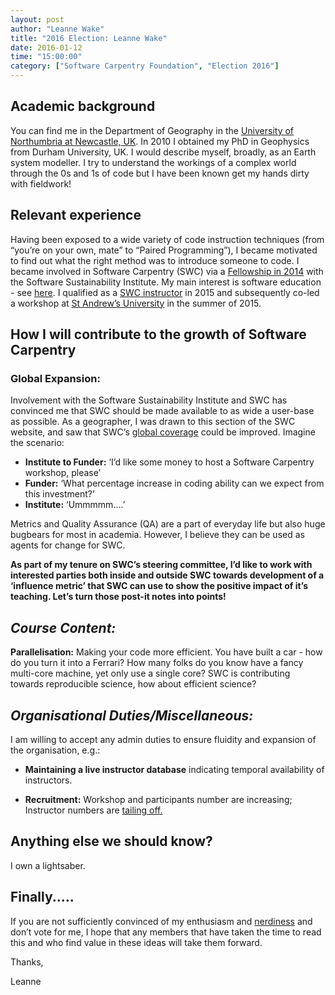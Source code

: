 ```yaml
---
layout: post
author: "Leanne Wake"
title: "2016 Election: Leanne Wake"
date: 2016-01-12
time: "15:00:00"
category: ["Software Carpentry Foundation", "Election 2016"]
---
```

## Academic background

You can find me in the Department of Geography in the [University of Northumbria at Newcastle, UK](https://www.northumbria.ac.uk/about-us/our-staff/w/dr-leanne-mary-wake/).  In 2010 I obtained my PhD in Geophysics from Durham University, UK.  I would describe myself, broadly, as an Earth system modeller. I try to understand the workings of a complex world through the 0s and 1s of code but I have been known get my hands dirty with fieldwork!  

## Relevant experience

Having been exposed to a wide variety of code instruction techniques (from “you’re on your own, mate” to “Paired Programming”), I became motivated to find out what the right method was to introduce someone to code. I became involved in Software Carpentry (SWC) via a [Fellowship in 2014](http://software.ac.uk/fellows/leanne-mary-wake) with the Software Sustainability Institute. My main interest is software education - see [here](http://www.software.ac.uk/introduction-fortran-95). I qualified as a [SWC instructor](http://www.software.ac.uk/swc-instructor-training) in 2015 and subsequently co-led a workshop at [St Andrew’s University](http://lmwake.github.io/2015-06-18-StAndrews/) in the summer of 2015.

## How I will contribute to the growth of Software Carpentry

### Global Expansion:

Involvement with the Software Sustainability Institute and SWC has convinced me that SWC should be made available to as wide a user-base as possible.  As a geographer, I was drawn to this section of the SWC website, and saw that SWC’s [global coverage](http://software-carpentry.org/workshops/past/) could be improved. Imagine the scenario:

* **Institute to Funder:** ‘I’d like some money to host a Software Carpentry workshop, please’
* **Funder:** ‘What percentage increase in coding ability can we expect from this investment?’
* **Institute:** ‘Ummmmm….’

Metrics and Quality Assurance (QA) are a part of everyday life but also huge bugbears for most in academia. However, I believe they can be used as agents for change for SWC.

**As part of my tenure on SWC’s steering committee, I’d like to work with interested parties both inside and outside SWC towards development of a ‘influence metric’ that SWC can use to show the positive impact of it’s teaching.  Let’s turn those post-it notes into points!**

## *Course Content:*

**Parallelisation:** Making your code more efficient. You have built a car - how do you turn it into a Ferrari?  How many folks do you know have a fancy multi-core machine, yet only use a single core? SWC is contributing towards reproducible science, how about efficient science?

## *Organisational Duties/Miscellaneous:*

I am willing to accept any admin duties to ensure fluidity and expansion of the organisation, e.g.:

- **Maintaining a live instructor database** indicating temporal availability of instructors.

- **Recruitment:** Workshop and participants number are increasing; Instructor numbers are [tailing off.](http://software-carpentry.org/about/)

## Anything else we should know?

I own a lightsaber.

## Finally.....

If you are not sufficiently convinced of my enthusiasm and [nerdiness](http://www.software.ac.uk/blog/2014-10-10-relearning-fortran-through-medium-star-wars) and don’t vote for me, I hope that any members that have taken the time to read this and who find value in these ideas will take them forward.

Thanks,

Leanne
